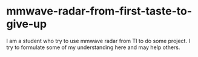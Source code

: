 # mmwave-radar-from-first-taste-to-give-up
I am a student who try to use mmwave radar from TI to do some project. I try to formulate some of my understanding here and may help others.
